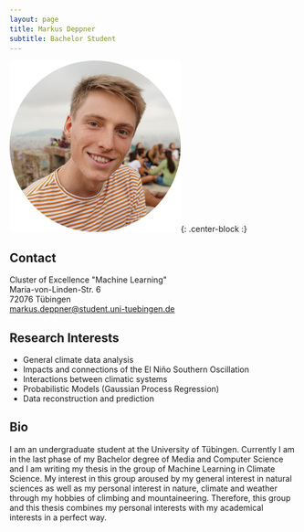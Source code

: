 ```yaml
---
layout: page
title: Markus Deppner
subtitle: Bachelor Student
---
```

![MD-ProfilePic](/img/md_profile_pic.png){: .center-block :}

## Contact

Cluster of Excellence "Machine Learning"  
Maria-von-Linden-Str. 6  
72076 Tübingen  
[markus.deppner@student.uni-tuebingen.de](mailto:markus.deppner@student.uni-tuebingen.de)  



## Research Interests

+ General climate data analysis
+ Impacts and connections of the El Niño Southern Oscillation
+ Interactions between climatic systems
+ Probabilistic Models (Gaussian Process Regression)
+ Data reconstruction and prediction

## Bio

I am an undergraduate student at the University of Tübingen. Currently
I am in the last phase of my Bachelor degree of Media and Computer
Science and I am writing my thesis in the group of Machine Learning in
Climate Science. My interest in this group aroused by my general
interest in natural sciences as well as my personal interest in nature,
climate and weather through my hobbies of climbing and mountaineering.
Therefore, this group and this thesis combines my personal interests
with my academical interests in a perfect way.  


